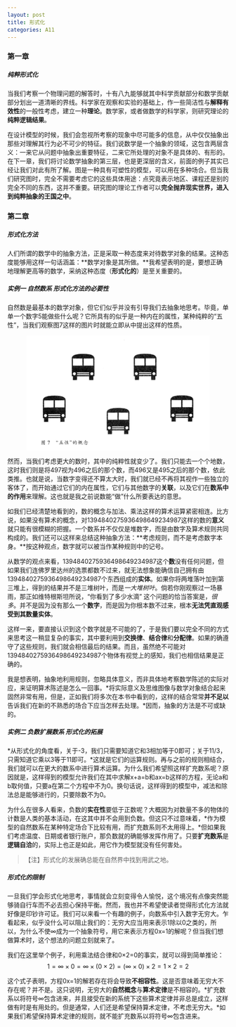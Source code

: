 ```yaml
---
layout: post
title: 形式化
categories: A11
---
```


### 第一章

##### 纯粹形式化

当我们考察一个物理问题的解答时，十有八九能够就其中科学贡献部分和数学贡献部分划出一道清晰的界线。科学家在观察和实验的基础上，作一些简洁性与**解释有效性**的一般性考虑，建立一种**理论**。数学家，或者做数学的科学家，则研究理论的**纯粹逻辑结果**。

在设计模型的时候，我们会忽视所考察的现象中尽可能多的信息，从中仅仅抽象出那些对理解其行为必不可少的特征。我们说数学是一个抽象的领域，这包含两层含义：一来它从问题中抽象出重要特征，二来它所处理的对象不是具体的、有形的。在下一章，我们将讨论数学抽象的第三层，也是更深层的含义，前面的例子其实已经让我们对此有所了解。图是一种具有可塑性的模型，可以用在多种场合。但当我们研究图时，完全不需要考虑它的这些具体用途：点究竟表示地区、课程还是别的完全不同的东西，这并不重要。研究图的理论工作者可以**完全抛弃现实世界，进入到纯粹抽象的王国之中**。

### 第二章

##### 形式化方法

人们所谓的数学中的抽象方法，正是采取一种态度来对待数学对象的结果。这种态度能够用这样一句话涵盖：**数学对象是其所做。**我希望表明的是，要想正确地理解更高等的数学，采纳这种态度（**形式化的**）是至关重要的。

##### 实例一 自然数系 形式化方法的必要性

自然数是最基本的数学对象，但它们似乎并没有引导我们去抽象地思考。毕竟，单单一个数字5能做些什么呢？它所具有的似乎是一种内在的属性，某种纯粹的“五性”，当我们观察图7这样的图片时就能立即从中提出这样的性质。

<img style="display: block; margin: 0 auto;" src="/assets/pictures/“五性”的概念.png" />

然而，当我们考虑更大的数时，其中的纯粹性就变少了。我们只能去一个个地数，这时我们则是将497视为496之后的那个数，而496又是495之后的那个数，依此类推。也就是说，当数字变得还不算太大时，我们就已经不再将其视作一些独立的客体了，而开始通过它们的内在属性，它们与其他数字的**关联**，以及它们在**数系中的作用**来理解。这也就是我之前说数能“做”什么所要表达的意思。

如我们已经清楚地看到的，数的概念与加法、乘法这样的算术运算紧密相连。比方说，如果没有算术的概念，对1394840275936498649234987这样的数的**意义**就只能有很模糊的把握。一个数系并不仅仅是堆数字，而是由数字及算术规则共同构成的。我们还可以这样来总结这种抽象方法：**考虑规则，而不是考虑数字本身。**按这种观点，数字就可以被当作某种规则中的记号。

从数学的观点来看，1394840275936498649234987这个**数**没有任何问题，但如果我们连佛罗里达州的选票都数不过来，就无法想象能确信自己拥有由1394840275936498649234987个东西组成的**实体**。如果你将两堆落叶加到第三堆上，得到的结果并不是三堆树叶，而是*一大堆树叶*。倘若你刚观察过一场暴雨，那正如维特根斯坦所说，“你看到了多少水滴” 这个问题的恰当答案是，*很多*。并不是因为没有那么一个**数字**，而是因为你根本数不过来，根本**无法凭直观感受到其数量实体**。

这样一来，要直接认识到这个数字就是不可能的了，于是我们要以完全不同的方式来思考这一稍显复杂的事实，其中要利用到**交换律**、**结合律**和**分配律**。如果的确遵守了这些规则，我们就会相信最后的结果。而且，虽然绝不可能对1394840275936498649234987个物体有视觉上的感知，我们也相信结果是正确的。

我是想表明，抽象地利用规则，忽略具体意义，而非具体地考察数学陈述的实际对应，来证明算术陈述是怎么一回事。*将实际意义及思维图像与数学对象结合起来固然非常有用，但是，正如我们将多次在本书中看到的，这样的结合常常**并不足以**告诉我们在新的不熟悉的场合下应当怎样去处理。*因而，抽象的方法是不可或缺的。

##### 实例二 负数扩展数系 形式化的拓展

*从形式化的角度看，关于-3，我们只需要知道它和3相加等于0即可；关于11/3，只需知道它乘以3等于11即可。*这就是它们的运算规则。再与之前的规则相结合，我们就可以在更大的数系中进行算术运算。为什么我们希望照这样扩充数系呢？原因就是，这样得到的模型允许我们在其中求解x+a=b和ax=b这样的方程，无论a和b取何值，只要a在第二个方程中不为0。换句话说，这样得到的模型中，减法和除法总是能够进行的，只要除数不为0。

为什么在很多人看来，负数的**实在性**要低于正数呢？大概因为对数量不多的物体的计数是人类的基本活动，在这其中并不会用到负数。但这只不过意味着，*作为模型的自然数系在某种特定场合下比较有用，而扩充数系则不太用得上。*但如果我们考虑温度、日期或者银行账户，那负数就的确能够发挥作用了。只要**扩充数系**是**逻辑自洽**的，实际上也正是如此，用它作为模型就没有任何害处。

>【注】形式化的发展确总能在自然界中找到用武之地。

##### 形式化的限制

一旦我们学会形式化地思考，事情就会立刻变得令人愉悦，这个境况有点像突然能够骑自行车而不必去担心保持平衡。然而，我也并不希望使读者觉得形式化方法就好像是印钞许可证。我们可以来看一个有趣的例子，向数系中引入数字无穷大。乍看起来，似乎没什么可以阻止我们的：无穷大应当用来表示1除以0之类的，所以，为什么不使∞成为一个抽象符号，用它来表示方程0x=1的解呢？但当我们想做算术时，这个想法的问题立刻就来了。

我们在这里举个例子，利用乘法结合律和0×2=0的事实，就可以得到简单推论：$$ 1=∞×0=∞×(0×2)=(∞×0)×2=1×2=2 $$

这个式子表明，方程0x=1的解若存在将会导致**不相容性**。这是否意味着无穷大不存在呢？并不是。这只说明，无穷大的**自然概念**与**算术定律**是不相容的。*扩充数系以将符号∞包含进来，并且接受在新的系统下这些算术定律并非总是成立，这样做有时是有用处的。但是通常，人们还是希望保持算术定律，不考虑无穷大。*如果我们希望保持算术定律的规则，就不能扩充数系以将符号∞包含进来。

